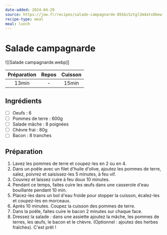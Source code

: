 ```yaml
---
date-added: 2024-04-29
source: https://jow.fr/recipes/salade-campagnarde-85kbi5ztgl3m4ats0bew
recipe-type: meal
meal: lunch
---
```


# Salade campagnarde

![[Salade campagnarde.webp]]

| Préparation | Repos | Cuisson |
|:-----------:|:-----:|:-------:|
|    13min    |   -   |  15min  |

## Ingrédients

- [ ] Oeufs : 6
- [ ] Pommes de terre : 600g
- [ ] Salade mâche : 8 poignées
- [ ] Chèvre frai : 80g
- [ ] Bacon : 8 tranches

## Préparation

1. Lavez les pommes de terre et coupez-les en 2 ou en 4.
2. Dans un poêle avec un filet d'huile d'olive, ajoutez les pommes de terre, salez, poivrez et saisissez-les 5 minutes, à feu vif.
3. Couvrez et laissez cuire à feu doux 10 minutes.
4. Pendant ce temps, faites cuire les œufs dans une casserole d'eau bouillante pendant 10 min.
5. Placez-les dans un bol d'eau froide pour stopper la cuisson, écalez-les et coupez-les en morceaux.
6. Après 10 minutes. Coupez la cuisson des pommes de terre.
7. Dans la poêle, faites cuire le bacon 2 minutes sur chaque face.
8. Dressez la salade : dans une assiette ajoutez la mâche, les pommes de terres, les œufs, le bacon et le chèvre. (Optionnel : ajoutez des herbes fraîches). C'est prêt !
